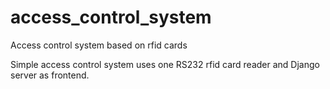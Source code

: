 # access_control_system
Access control system based on rfid cards

Simple access control system uses one RS232 rfid card reader and Django server as frontend.
